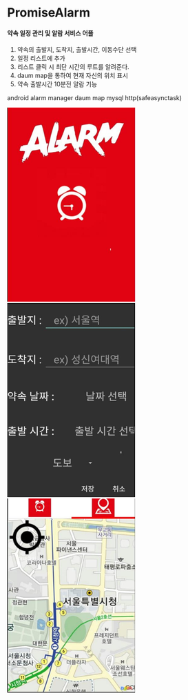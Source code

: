 # PromiseAlarm

#### 약속 일정 관리 및 알람 서비스 어플

1. 약속의 출발지, 도착지, 출발시간, 이동수단 선택
2. 일정 리스트에 추가
3. 리스트 클릭 시 최단 시간의 루트를 알려준다.
4. daum map을 통하여 현재 자신의 위치 표시
5. 약속 출발시간 10분전 알람 기능

android alarm manager daum map mysql http(safeasynctask) 

<img src = './img/splash.jpg' width = '300' height = '450' />
<img src = './img/promise.jpg' width = '300' height = '450' />
<img src = './img/main.jpg' width = '300' height = '450' />
